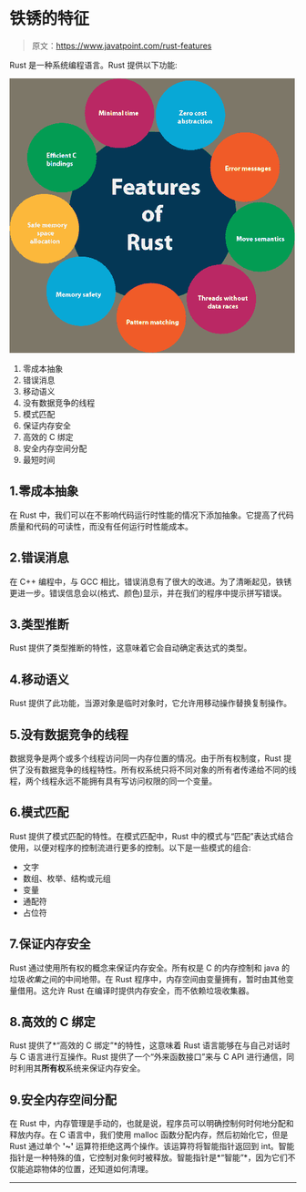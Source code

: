 # 铁锈的特征

> 原文：<https://www.javatpoint.com/rust-features>

Rust 是一种系统编程语言。Rust 提供以下功能:

![Rust Features](img/a82bec09b265d183dca5c0be9a4a887f.png)

1.  零成本抽象
2.  错误消息
3.  移动语义
4.  没有数据竞争的线程
5.  模式匹配
6.  保证内存安全
7.  高效的 C 绑定
8.  安全内存空间分配
9.  最短时间

## 1.零成本抽象

在 Rust 中，我们可以在不影响代码运行时性能的情况下添加抽象。它提高了代码质量和代码的可读性，而没有任何运行时性能成本。

## 2.错误消息

在 C++ 编程中，与 GCC 相比，错误消息有了很大的改进。为了清晰起见，铁锈更进一步。错误信息会以(格式、颜色)显示，并在我们的程序中提示拼写错误。

## 3.类型推断

Rust 提供了类型推断的特性，这意味着它会自动确定表达式的类型。

## 4.移动语义

Rust 提供了此功能，当源对象是临时对象时，它允许用移动操作替换复制操作。

## 5.没有数据竞争的线程

数据竞争是两个或多个线程访问同一内存位置的情况。由于所有权制度，Rust 提供了没有数据竞争的线程特性。所有权系统只将不同对象的所有者传递给不同的线程，两个线程永远不能拥有具有写访问权限的同一个变量。

## 6.模式匹配

Rust 提供了模式匹配的特性。在模式匹配中，Rust 中的模式与“匹配”表达式结合使用，以便对程序的控制流进行更多的控制。以下是一些模式的组合:

*   文字
*   数组、枚举、结构或元组
*   变量
*   通配符
*   占位符

## 7.保证内存安全

Rust 通过使用所有权的概念来保证内存安全。所有权是 C 的内存控制和 java 的垃圾*收集*之间的中间地带。在 Rust 程序中，内存空间由变量拥有，暂时由其他变量借用。这允许 Rust 在编译时提供内存安全，而不依赖垃圾收集器。

## 8.高效的 C 绑定

Rust 提供了*“高效的 C 绑定”*的特性，这意味着 Rust 语言能够在与自己对话时与 C 语言进行互操作。Rust 提供了一个“外来函数接口”来与 C API 进行通信，同时利用其**所有权**系统来保证内存安全。

## 9.安全内存空间分配

在 Rust 中，内存管理是手动的，也就是说，程序员可以明确控制何时何地分配和释放内存。在 C 语言中，我们使用 malloc 函数分配内存，然后初始化它，但是 Rust 通过单个 **'~'** 运算符拒绝这两个操作。该运算符将智能指针返回到 int。智能指针是一种特殊的值，它控制对象何时被释放。智能指针是*“智能”*，因为它们不仅能追踪物体的位置，还知道如何清理。

* * *